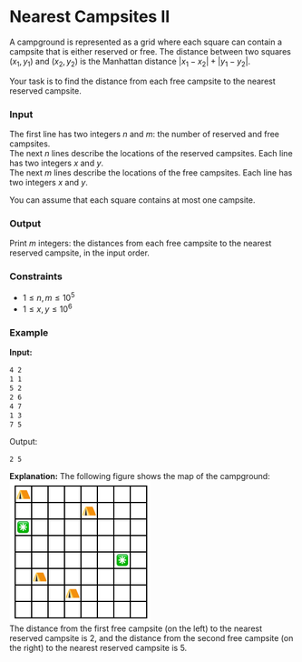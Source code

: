 # Nearest Campsites II

A campground is represented as a grid where each square can contain a campsite that is either reserved or free. The
distance between two squares $(x_1, y_1)$ and $(x_2, y_2)$ is the Manhattan distance $|x_1 - x_2| + |y_1 - y_2|$.

Your task is to find the distance from each free campsite to the nearest reserved campsite.

### Input

The first line has two integers $n$ and $m$: the number of reserved and free campsites.  
The next $n$ lines describe the locations of the reserved campsites. Each line has two integers $x$ and $y$.  
The next $m$ lines describe the locations of the free campsites. Each line has two integers $x$ and $y$.

You can assume that each square contains at most one campsite.

### Output

Print $m$ integers: the distances from each free campsite to the nearest reserved campsite, in the input order.

### Constraints

* $1 \le n, m \le 10^5$
* $1 \le x, y \le 10^6$

### Example

**Input:**

```
4 2
1 1
5 2
2 6
4 7
1 3
7 5
```

Output:

```
2 5
```

**Explanation:** The following figure shows the map of the campground:
![](retkeily.png)  
The distance from the first free campsite (on the left) to the nearest reserved campsite is 2, and the distance from the
second free campsite (on the right) to the nearest reserved campsite is 5.